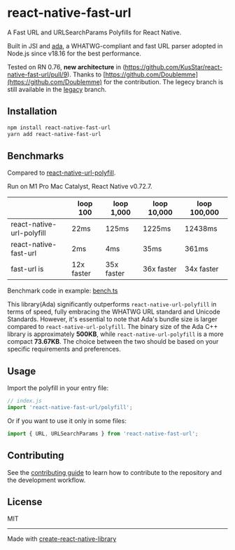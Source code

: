 # react-native-fast-url

A Fast URL and URLSearchParams Polyfills for React Native.

Built in JSI and [ada](https://github.com/ada-url/ada), a WHATWG-compliant and fast URL parser adopted in Node.js since v18.16 for the best performance.

Tested on RN 0.76, **new architecture** in (https://github.com/KusStar/react-native-fast-url/pull/9). Thanks to [https://github.com/Doublemme](https://github.com/Doublemme) for the contribution. The legecy branch is still available in the [legacy](https://github.com/KusStar/react-native-fast-url/tree/legacy) branch.

## Installation

```sh
npm install react-native-fast-url
yarn add react-native-fast-url
```

## Benchmarks

Compared to [react-native-url-polyfill](https://github.com/charpeni/react-native-url-polyfill/tree/main).

Run on M1 Pro Mac Catalyst, React Native v0.72.7.

|                           | loop 100        | loop 1,000       | loop 10,000      | loop 100,000     |
|---------------------------|------------|------------|------------|------------|
| react-native-url-polyfill | 22ms       | 125ms      | 1225ms     | 12438ms    |
| react-native-fast-url     | 2ms        | 4ms        | 35ms       | 361ms      |
| fast-url is               | 12x faster | 35x faster | 36x faster | 34x faster |

Benchmark code in example: [bench.ts](./example/src/bench.ts)

This library(Ada) significantly outperforms `react-native-url-polyfill` in terms of speed, fully embracing the WHATWG URL standard and Unicode Standards. However, it's essential to note that Ada's bundle size is larger compared to `react-native-url-polyfill`. The binary size of the Ada C++ library is approximately **500KB**, while `react-native-url-polyfill` is a more compact **73.67KB**. The choice between the two should be based on your specific requirements and preferences.

## Usage

Import the polyfill in your entry file:

```js
// index.js
import 'react-native-fast-url/polyfill';
```

Or if you want to use it only in some files:

```js
import { URL, URLSearchParams } from 'react-native-fast-url';
```

## Contributing

See the [contributing guide](CONTRIBUTING.md) to learn how to contribute to the repository and the development workflow.

## License

MIT

---

Made with [create-react-native-library](https://github.com/callstack/react-native-builder-bob)
